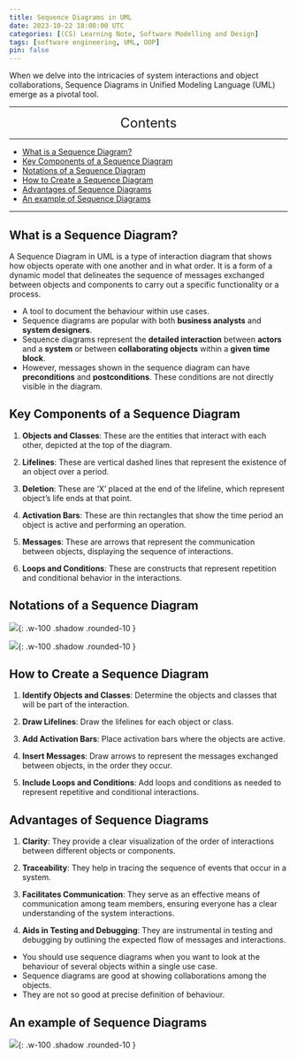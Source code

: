 ```yaml
---
title: Sequence Diagrams in UML
date: 2023-10-22 18:00:00 UTC
categories: [(CS) Learning Note, Software Modelling and Design]
tags: [software engineering, UML, OOP]
pin: false
---
```


When we delve into the intricacies of system interactions and object collaborations, Sequence Diagrams in Unified Modeling Language (UML) emerge as a pivotal tool.

---
<center><font size='5'> Contents </font></center>

---

<!-- TOC -->
  * [What is a Sequence Diagram?](#what-is-a-sequence-diagram)
  * [Key Components of a Sequence Diagram](#key-components-of-a-sequence-diagram)
  * [Notations of a Sequence Diagram](#notations-of-a-sequence-diagram)
  * [How to Create a Sequence Diagram](#how-to-create-a-sequence-diagram)
  * [Advantages of Sequence Diagrams](#advantages-of-sequence-diagrams)
  * [An example of Sequence Diagrams](#an-example-of-sequence-diagrams)
<!-- TOC -->

---

## What is a Sequence Diagram?

A Sequence Diagram in UML is a type of interaction diagram that shows how objects operate with one another and in what order. It is a form of a dynamic model that delineates the sequence of messages exchanged between objects and components to carry out a specific functionality or a process.

- A tool to document the behaviour within use cases.
- Sequence diagrams are popular with both **business analysts** and **system designers**.
- Sequence diagrams represent the **detailed interaction** between **actors** and a **system** or between **collaborating objects** within a **given time block**.
- However, messages shown in the sequence diagram can have **preconditions** and **postconditions**. These conditions are not directly visible in the diagram.

## Key Components of a Sequence Diagram

1. **Objects and Classes**: These are the entities that interact with each other, depicted at the top of the diagram.

2. **Lifelines**: These are vertical dashed lines that represent the existence of an object over a period.

3. **Deletion**: These are ‘X’ placed at the end of the lifeline, which represent object’s life ends at that point.

4. **Activation Bars**: These are thin rectangles that show the time period an object is active and performing an operation.

5. **Messages**: These are arrows that represent the communication between objects, displaying the sequence of interactions.

6. **Loops and Conditions**: These are constructs that represent repetition and conditional behavior in the interactions.

## Notations of a Sequence Diagram

![](https://i.postimg.cc/tCts2S69/sd1.png){: .w-100 .shadow .rounded-10 }

![](https://i.postimg.cc/sDTCK7TM/sd2.png){: .w-100 .shadow .rounded-10 }

## How to Create a Sequence Diagram

1. **Identify Objects and Classes**: Determine the objects and classes that will be part of the interaction.

2. **Draw Lifelines**: Draw the lifelines for each object or class.

3. **Add Activation Bars**: Place activation bars where the objects are active.

4. **Insert Messages**: Draw arrows to represent the messages exchanged between objects, in the order they occur.

5. **Include Loops and Conditions**: Add loops and conditions as needed to represent repetitive and conditional interactions.

## Advantages of Sequence Diagrams

1. **Clarity**: They provide a clear visualization of the order of interactions between different objects or components.

2. **Traceability**: They help in tracing the sequence of events that occur in a system.

3. **Facilitates Communication**: They serve as an effective means of communication among team members, ensuring everyone has a clear understanding of the system interactions.

4. **Aids in Testing and Debugging**: They are instrumental in testing and debugging by outlining the expected flow of messages and interactions.

- You should use sequence diagrams when you want to look at the behaviour of several objects within a single use case.
- Sequence diagrams are good at showing collaborations among the objects.
- They are not so good at precise definition of behaviour.

## An example of Sequence Diagrams

![](https://i.postimg.cc/Hk5KRNmP/sd3.png){: .w-100 .shadow .rounded-10 }
